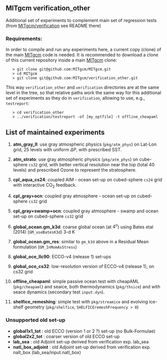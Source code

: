 ## MITgcm verification_other

Additional set of experiments to complement main set of regression tests
(from [MITgcm/verification](https://github.com/MITgcm/MITgcm/tree/master/verification)
see README there)

### Requirements:
In order to compile and run any experiments here,
a current copy (clone) of the main [MITgcm](https://mitgcm.org) code is needed.
It is recommended to download a clone of this current repository inside
a main [MITgcm](https://github.com/MITgcm/MITgcm) clone:
```
   > git clone git@github.com:MITgcm/MITgcm.git
   > cd MITgcm
   > git clone git@github.com:MITgcm/verification_other.git
```
This way `verification_other` and `verification` directories are at the same level in the tree,
so that relative paths work the same way for this additional set of experiments as
they do in `verification`, allowing to use, e.g., `testreport`:
```
   > cd verification_other
   > ../verification/testreport -of [my_optfile] -t offline_cheapaml
```

## List of maintained experiments
  1. **atm_gray_ll**:
     use gray atmospheric physics (`pkg/atm_phys`) on Lat-Lon grid, 25 levels
     with uniform $\Delta P$, with prescribed SST.

  2. **atm_strato**:
     use gray atmospheric physics (`pkg/atm_phys`) on cube-sphere `cs32` grid,
     with better vertical resolution near the top (total 40 levels) and prescribed Ozone
     to represent the stratosphere.

  3. **cpl_aqua_cs24**:
     coupled AIM - ocean set-up on cubed-sphere `cs24` grid with interactive
     CO<sub>2</sub> feedback.

  4. **cpl_gray+ocn**:
     coupled gray atmosphere - ocean set-up on cubed-sphere `cs32` grid

  5. **cpl_gray+swamp+ocn**:
     coupled gray atmosphere - swamp and ocean set-up on cubed-sphere `cs32` grid

  6. **global_ocean.gm_k3d**:
     coarse global ocean (at $4^o$) using Bates etal (2014) (`GM_useBatesK3d`) 3-d K

  7. **global_ocean.gm_res**:
     similar to `gm_k3d` above in a Residual Mean formulation (`GM_InMomAsStress`)

  8. **global_oce_llc90**:
     ECCO-v4 (release 1) set-ups

  9. **global_oce_cs32**:
     low-resolution version of ECCO-v4 (release 1), on cs32 grid

 10. **offline_cheapaml**:
     simple passive ocean test with cheapAML (`pkg/cheapaml`) and seaice,
     both thermodynamics (`pkg/thsice`) and with seace dynamics (secondary test `input.dyn`).

 11. **shelfice_remeshing**:
     simple test with `pkg/streamice` and evolving ice-shelf geometry
     (`pkg/shelfice`, `SHELFICEremeshFrequency > 0`)

### Unsupported old set-up
  - **global1x1_tot** : old ECCO (version 1 or 2 ?) set-up (no Bulk-Formulae)
  - **global2x2_tot** : coarser version of old ECCO set-up
  - **lab_sea** :  old Adjoint set-up derived from verification exp. lab_sea
  - **natl_box_adjoint** : old Adjoint set-up derived from verification exp. nalt_box
                       (lab_sea/input.natl_box)

